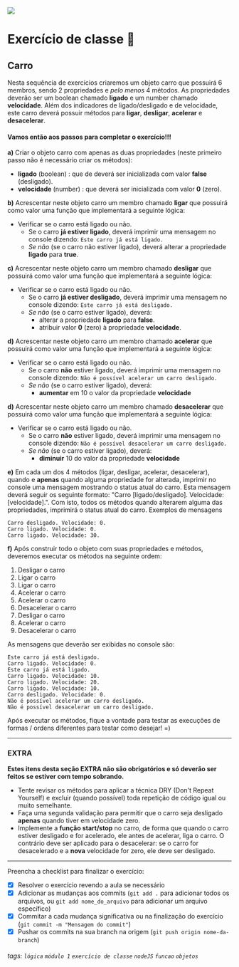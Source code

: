 ![](https://i.imgur.com/xG74tOh.png)

# Exercício de classe 🏫

## Carro

Nesta sequência de exercícios criaremos um objeto carro que possuirá 6 membros, sendo 2 propriedades e *pelo menos* 4 métodos.
As propriedades deverão ser um boolean chamado **ligado** e um number chamado **velocidade**.
Além dos indicadores de ligado/desligado e de velocidade, este carro deverá possuir métodos para **ligar**, **desligar**, **acelerar** e **desacelerar**. 

#### Vamos então aos passos para completar o exercício!!!

**a)** Criar o objeto carro com apenas as duas propriedades (neste primeiro passo não é necessário criar os métodos):
* **ligado** (boolean) : que de deverá ser inicializada com valor **false** (desligado).
* **velocidade** (number) : que deverá ser inicializada com valor **0** (zero).

**b)** Acrescentar neste objeto carro um membro chamado **ligar** que possuirá como valor uma função que implementará a seguinte lógica:
- Verificar se o carro está ligado ou não.
    - Se o carro **já estiver ligado**, deverá imprimir uma mensagem no console dizendo:
```Este carro já está ligado.```
    - *Se não* (se o carro não estiver ligado), deverá alterar a propriedade **ligado** para **true**.

**c)** Acrescentar neste objeto carro um membro chamado **desligar** que possuirá como valor uma função que implementará a seguinte lógica:
- Verificar se o carro está ligado ou não.
    - Se o carro **já estiver desligado**, deverá imprimir uma mensagem no console dizendo:
```Este carro já está desligado.```
    - *Se não* (se o carro estiver ligado), deverá:
        - alterar a propriedade **ligado** para **false**.
        - atribuir valor **0** (zero) à propriedade **velocidade**.

**d)** Acrescentar neste objeto carro um membro chamado **acelerar** que possuirá como valor uma função que implementará a seguinte lógica:
- Verificar se o carro está ligado ou não.
    - Se o carro **não** estiver ligado, deverá imprimir uma mensagem no console dizendo:
```Não é possível acelerar um carro desligado.```
    - *Se não* (se o carro estiver ligado), deverá:
        - **aumentar** em 10 o valor da propriedade **velocidade**

**d)** Acrescentar neste objeto carro um membro chamado **desacelerar** que possuirá como valor uma função que implementará a seguinte lógica:
- Verificar se o carro está ligado ou não.
    - Se o carro **não** estiver ligado, deverá imprimir uma mensagem no console dizendo:
```Não é possível desacelerar um carro desligado.```
    - *Se não* (se o carro estiver ligado), deverá:
        - **diminuir** 10 do valor da propriedade **velocidade**

**e)** Em cada um dos 4 métodos (ligar, desligar, acelerar, desacelerar), quando e **apenas** quando alguma propriedade for alterada, imprimir no console uma mensagem mostrando o status atual do carro. Esta mensagem deverá seguir os seguinte formato:  "Carro [ligado/desligado]. Velocidade: [velocidade].". Com isto, todos os métodos quando alterarem alguma das propriedades, imprimirá o status atual do carro.
Exemplos de mensagens
```
Carro desligado. Velocidade: 0.
Carro ligado. Velocidade: 0.
Carro ligado. Velocidade: 30.
```
	
**f)** Após construir todo o objeto com suas propriedades e métodos, deveremos executar os métodos na seguinte ordem:
1) Desligar o carro
2) Ligar o carro
3) Ligar o carro
4) Acelerar o carro
5) Acelerar o carro
6) Desacelerar o carro
7) Desligar o carro
8) Acelerar o carro
9) Desacelerar o carro

As mensagens que deverão ser exibidas no console são:
```
Este carro já está desligado.
Carro ligado. Velocidade: 0.
Este carro já está ligado.
Carro ligado. Velocidade: 10.
Carro ligado. Velocidade: 20.
Carro ligado. Velocidade: 10.
Carro desligado. Velocidade: 0.
Não é possível acelerar um carro desligado.
Não é possível desacelerar um carro desligado.
```

Após executar os métodos, fique a vontade para testar as execuções de formas / ordens diferentes para testar como desejar! =)

---
	
### EXTRA
**Estes itens desta seção EXTRA não são obrigatórios e só deverão ser feitos se estiver com tempo sobrando.**
* 	Tente revisar os métodos para aplicar a técnica DRY (Don't Repeat Yourself) e excluir (quando possível) toda repetição de código igual ou muito semelhante.
* 	Faça uma segunda validação para permitir que o carro seja desligado **apenas** quando tiver em velocidade zero.
*   Implemente a **função start/stop** no carro, de forma que quando o carro estiver desligado e for acelerado, ele antes de acelerar, liga o carro. O contrário deve ser aplicado para o desacelerar: se o carro for desacelerado e a **nova** velocidade for zero, ele deve ser desligado.

---

Preencha a checklist para finalizar o exercício:

- [X] Resolver o exercício revendo a aula se necessário
- [X] Adicionar as mudanças aos commits (`git add .` para adicionar todos os arquivos, ou `git add nome_do_arquivo` para adicionar um arquivo específico)
- [X] Commitar a cada mudança significativa ou na finalização do exercício (`git commit -m "Mensagem do commit"`)
- [X] Pushar os commits na sua branch na origem (`git push origin nome-da-branch`)

###### tags: `lógica` `módulo 1` `exercício de classe` `nodeJS` `funcao` `objetos`